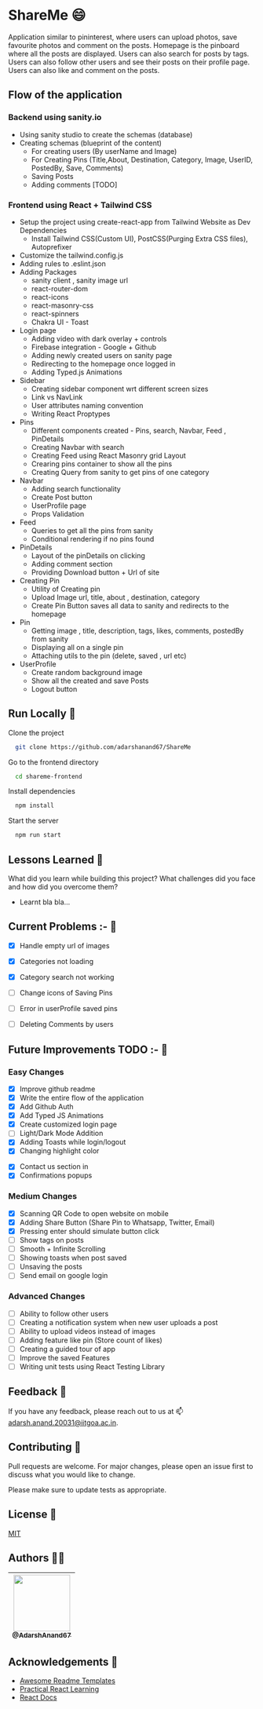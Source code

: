 # ShareMe 😄

Application similar to pininterest, where users can upload photos, save favourite photos and comment on the posts. Homepage is the pinboard where all the posts are displayed. Users can also search for posts by tags. Users can also follow other users and see their posts on their profile page. Users can also like and comment on the posts.

## Flow of the application

### Backend using sanity.io

- Using sanity studio to create the schemas (database)
- Creating schemas (blueprint of the content)
  - For creating users (By userName and Image)
  - For Creating Pins (Title,About, Destination, Category, Image, UserID, PostedBy, Save, Comments)
  - Saving Posts
  - Adding comments [TODO]

### Frontend using React + Tailwind CSS

- Setup the project using create-react-app from Tailwind Website as Dev Dependencies
  - Install Tailwind CSS(Custom UI), PostCSS(Purging Extra CSS files), Autoprefixer
- Customize the tailwind.config.js
- Adding rules to .eslint.json
- Adding Packages
  - sanity client , sanity image url
  - react-router-dom
  - react-icons
  - react-masonry-css
  - react-spinners
  - Chakra UI - Toast
- Login page
  - Adding video with dark overlay + controls
  - Firebase integration - Google + Github
  - Adding newly created users on sanity page
  - Redirecting to the homepage once logged in
  - Adding Typed.js Animations
- Sidebar
  - Creating sidebar component wrt different screen sizes
  - Link vs NavLink
  - User attributes naming convention
  - Writing React Proptypes
- Pins
  - Different components created - Pins, search, Navbar, Feed , PinDetails
  - Creating Navbar with search
  - Creating Feed using React Masonry grid Layout
  - Crearing pins container to show all the pins
  - Creating Query from sanity to get pins of one category
- Navbar
  - Adding search functionality
  - Create Post button
  - UserProfile page
  - Props Validation
- Feed
  - Queries to get all the pins from sanity
  - Conditional rendering if no pins found
- PinDetails
  - Layout of the pinDetails on clicking
  - Adding comment section
  - Providing Download button + Url of site
- Creating Pin
  - Utility of Creating pin
  - Upload Image url, title, about , destination, category
  - Create Pin Button saves all data to sanity and redirects to the homepage
- Pin
  - Getting image , title, description, tags, likes, comments, postedBy from sanity
  - Displaying all on a single pin
  - Attaching utils to the pin (delete, saved , url etc)
- UserProfile
  - Create random background image
  - Show all the created and save Posts
  - Logout button

<!-- ## Screenshots 📷

![App Screenshot](https://via.placeholder.com/468x300?text=App+Screenshot+Here) -->

## Run Locally 🚀

Clone the project

```bash
  git clone https://github.com/adarshanand67/ShareMe
```

Go to the frontend directory

```bash
  cd shareme-frontend
```

Install dependencies

```bash
  npm install
```

Start the server

```bash
  npm run start
```

## Lessons Learned 📝

What did you learn while building this project? What challenges did you face and how did you overcome them?

- Learnt bla bla...

## Current Problems :- 🔧

- [x] Handle empty url of images
- [x] Categories not loading
- [x] Category search not working
- [ ] Change icons of Saving Pins
- [ ] Error in userProfile saved pins
- [ ] Deleting Comments by users


## Future Improvements TODO :- 🔧

### Easy Changes

- [x] Improve github readme
- [x] Write the entire flow of the application
- [x] Add Github Auth
- [x] Add Typed JS Animations
- [x] Create customized login page
- [ ] Light/Dark Mode Addition
- [x] Adding Toasts while login/logout
- [x] Changing highlight color
<!-- - [ ] Showing confetti animation, creating a pin -->
- [x] Contact us section in
- [x] Confirmations popups
<!-- - [ ] Cutomer feedback section -->

### Medium Changes

- [x] Scanning QR Code to open website on mobile
- [x]  Adding Share Button (Share Pin to Whatsapp, Twitter, Email)
- [x] Pressing enter should simulate button click
- [ ] Show tags on posts
- [ ] Smooth + Infinite Scrolling
- [ ] Showing toasts when post saved
- [ ] Unsaving the posts
- [ ] Send email on google login

### Advanced Changes

- [ ] Ability to follow other users
- [ ] Creating a notification system when new user uploads a post
- [ ] Ability to upload videos instead of images
- [ ] Adding feature like pin (Store count of likes)
- [ ] Creating a guided tour of app
- [ ] Improve the saved Features
- [ ] Writing unit tests using React Testing Library

## Feedback 📝

If you have any feedback, please reach out to us at 📫 adarsh.anand.20031@iitgoa.ac.in.

## Contributing 🤝

Pull requests are welcome. For major changes, please open an issue first to discuss what you would like to change.

Please make sure to update tests as appropriate.

## License 📜

[MIT](https://choosealicense.com/licenses/mit/)

## Authors 👨‍💻

| [<img src="https://github.com/AdarshAnand67.png?size=115" width=115><br><sub>@AdarshAnand67</sub>](https://github.com/AdarshAnand67) |
| :----------------------------------------------------------------------------------------------------------------------------------: |

## Acknowledgements 🙏

- [Awesome Readme Templates](https://awesomeopensource.com/project/elangosundar/awesome-README-templates)
- [Practical React Learning](https://www.youtube.com/watch?v=XxXyfkrP298)
- [React Docs](https://reactjs.org/docs/getting-started.html)
